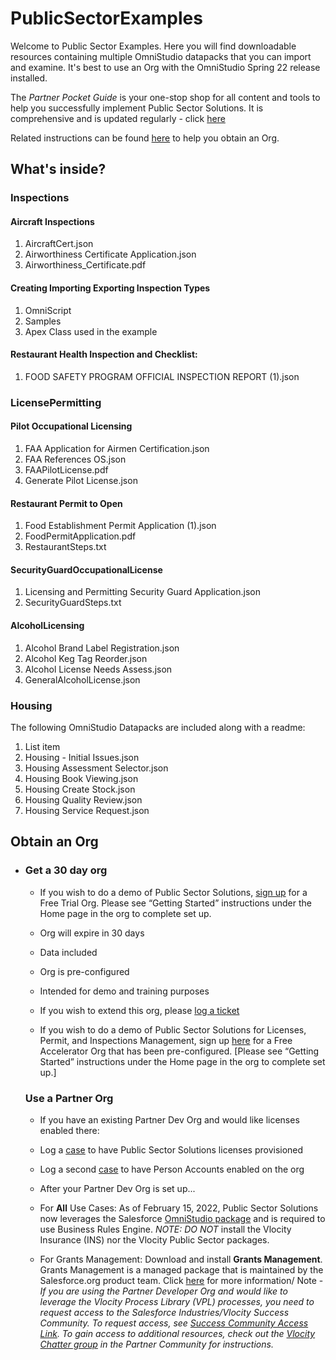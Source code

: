 

# PublicSectorExamples
Welcome to Public Sector Examples. Here you will find  downloadable resources containing multiple OmniStudio datapacks that you can import and examine. It's best to use an Org with the OmniStudio Spring 22 release installed. 

The  *Partner Pocket Guide*  is your one-stop shop for all content and tools to help you successfully implement Public Sector Solutions. It is comprehensive and is updated regularly - click [here](https://salesforce.quip.com/SJt0AJtDSyv9) 

Related instructions can be found [here](#obtain-an-org) to help you obtain an Org. 

## What's inside?

### Inspections
#### Aircraft Inspections

 1. AircraftCert.json
 2. Airworthiness Certificate Application.json
 3. Airworthiness_Certificate.pdf

  #### Creating Importing Exporting Inspection Types

 1. OmniScript
 2. Samples
 3. Apex Class used in the example

#### Restaurant Health Inspection and Checklist:

 1. FOOD SAFETY PROGRAM OFFICIAL INSPECTION REPORT (1).json

### LicensePermitting

#### Pilot Occupational Licensing

 1. FAA Application for Airmen Certification.json
 2. FAA References OS.json
 3. FAAPilotLicense.pdf
 4. Generate Pilot License.json

#### Restaurant Permit to Open

 1. Food Establishment Permit Application (1).json
 2. FoodPermitApplication.pdf
 3. RestaurantSteps.txt

#### SecurityGuardOccupationalLicense

 1. Licensing and Permitting Security Guard Application.json
 2. SecurityGuardSteps.txt

#### AlcoholLicensing

 1. Alcohol Brand Label Registration.json
 2. Alcohol Keg Tag Reorder.json
 3. Alcohol License Needs Assess.json
 4. GeneralAlcoholLicense.json

### Housing
The following OmniStudio Datapacks are included along with a readme:
 1. List item
 2. Housing - Initial Issues.json
 3. Housing Assessment Selector.json
 4. Housing Book Viewing.json
 5. Housing Create Stock.json
 6. Housing Quality Review.json
 7. Housing Service Request.json

## Obtain an Org
-   ### Get a 30 day org
    
    -   If you wish to do a demo of Public Sector Solutions,  [sign up](https://www.salesforce.com/form/industries/government/public-sector-base-trial/)  for a Free Trial Org. Please see “Getting Started” instructions under the Home page in the org to complete set up.
    
    -   Org will expire in 30 days
    -   Data included
    -   Org is pre-configured
    -   Intended for demo and training purposes
    -   If you wish to extend this org, please  [log a ticket](https://partners.salesforce.com/newPartnerCase?subtopic=TrialExtension)
    
    -   If you wish to do a demo of Public Sector Solutions for Licenses, Permit, and Inspections Management, sign up  [here](https://www.salesforce.com/form/industries/government/public-sector-trial/)  for a Free Accelerator Org that has been pre-configured. [Please see “Getting Started” instructions under the Home page in the org to complete set up.]
    
    ### Use a Partner Org
    
    -   If you have an existing Partner Dev Org and would like licenses enabled there:
    
    -   Log a  [case](https://partners.salesforce.com/newPartnerCase?subtopic=LicenseRequest)  to have Public Sector Solutions licenses provisioned
    -   Log a second  [case](https://partners.salesforce.com/newPartnerCase?subtopic=FeatureActivation)  to have Person Accounts enabled on the org
    
    -   After your Partner Dev Org is set up...
    
    -   For  **All**  Use Cases: As of February 15, 2022, Public Sector Solutions now leverages the Salesforce  [OmniStudio package](https://docs.vlocity.com/en/OmniStudio-Release-Summary.html) and is required to use Business Rules Engine. *NOTE: _DO NOT_* install the Vlocity Insurance (INS) nor the Vlocity Public Sector packages.
    -   For Grants Management: Download and install  **Grants Management**. Grants Management is a managed package that is maintained by the Salesforce.org product team. Click  [here](https://install.salesforce.org/products/grants-management)  for more information/
    Note -  _If you are using the Partner Developer Org and would like to leverage the Vlocity Process Library (VPL) processes, you need to request access to the Salesforce Industries/Vlocity Success Community. To request access, see  [Success Community Access Link](https://go.vlocity.com/SuccessCommunityAndVUAccess). To gain access to additional resources, check out the  [Vlocity Chatter group](https://partners.salesforce.com/_ui/core/chatter/groups/GroupProfilePage?g=0F94V000000DSnoSAG)  in the Partner Community for instructions._
